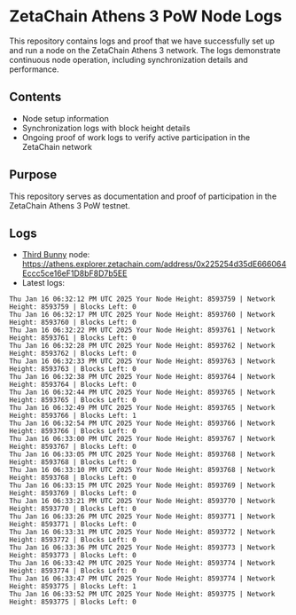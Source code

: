 # ZetaChain Athens 3 PoW Node Logs
This repository contains logs and proof that we have successfully set up and run a node on the ZetaChain Athens 3 network. The logs demonstrate continuous node operation, including synchronization details and performance.

## Contents
- Node setup information
- Synchronization logs with block height details
- Ongoing proof of work logs to verify active participation in the ZetaChain network

## Purpose
This repository serves as documentation and proof of participation in the ZetaChain Athens 3 PoW testnet.

## Logs

- [Third Bunny](https://thirdbunny.xyz/) node: https://athens.explorer.zetachain.com/address/0x225254d35dE666064Eccc5ce16eF1D8bF8D7b5EE
- Latest logs:
```
Thu Jan 16 06:32:12 PM UTC 2025 Your Node Height: 8593759 | Network Height: 8593759 | Blocks Left: 0
Thu Jan 16 06:32:17 PM UTC 2025 Your Node Height: 8593760 | Network Height: 8593760 | Blocks Left: 0
Thu Jan 16 06:32:22 PM UTC 2025 Your Node Height: 8593761 | Network Height: 8593761 | Blocks Left: 0
Thu Jan 16 06:32:28 PM UTC 2025 Your Node Height: 8593762 | Network Height: 8593762 | Blocks Left: 0
Thu Jan 16 06:32:33 PM UTC 2025 Your Node Height: 8593763 | Network Height: 8593763 | Blocks Left: 0
Thu Jan 16 06:32:38 PM UTC 2025 Your Node Height: 8593764 | Network Height: 8593764 | Blocks Left: 0
Thu Jan 16 06:32:44 PM UTC 2025 Your Node Height: 8593765 | Network Height: 8593765 | Blocks Left: 0
Thu Jan 16 06:32:49 PM UTC 2025 Your Node Height: 8593765 | Network Height: 8593766 | Blocks Left: 1
Thu Jan 16 06:32:54 PM UTC 2025 Your Node Height: 8593766 | Network Height: 8593766 | Blocks Left: 0
Thu Jan 16 06:33:00 PM UTC 2025 Your Node Height: 8593767 | Network Height: 8593767 | Blocks Left: 0
Thu Jan 16 06:33:05 PM UTC 2025 Your Node Height: 8593768 | Network Height: 8593768 | Blocks Left: 0
Thu Jan 16 06:33:10 PM UTC 2025 Your Node Height: 8593768 | Network Height: 8593768 | Blocks Left: 0
Thu Jan 16 06:33:15 PM UTC 2025 Your Node Height: 8593769 | Network Height: 8593769 | Blocks Left: 0
Thu Jan 16 06:33:21 PM UTC 2025 Your Node Height: 8593770 | Network Height: 8593770 | Blocks Left: 0
Thu Jan 16 06:33:26 PM UTC 2025 Your Node Height: 8593771 | Network Height: 8593771 | Blocks Left: 0
Thu Jan 16 06:33:31 PM UTC 2025 Your Node Height: 8593772 | Network Height: 8593772 | Blocks Left: 0
Thu Jan 16 06:33:36 PM UTC 2025 Your Node Height: 8593773 | Network Height: 8593773 | Blocks Left: 0
Thu Jan 16 06:33:42 PM UTC 2025 Your Node Height: 8593774 | Network Height: 8593774 | Blocks Left: 0
Thu Jan 16 06:33:47 PM UTC 2025 Your Node Height: 8593774 | Network Height: 8593775 | Blocks Left: 1
Thu Jan 16 06:33:52 PM UTC 2025 Your Node Height: 8593775 | Network Height: 8593775 | Blocks Left: 0
```
